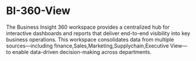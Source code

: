 # BI-360-View
The Business Insight 360 workspace provides a centralized hub for interactive dashboards and reports that deliver end-to-end visibility into key business operations. This workspace consolidates data from multiple sources—including finance,Sales,Marketing,Supplychain,Executive View—to enable data-driven decision-making across departments.

